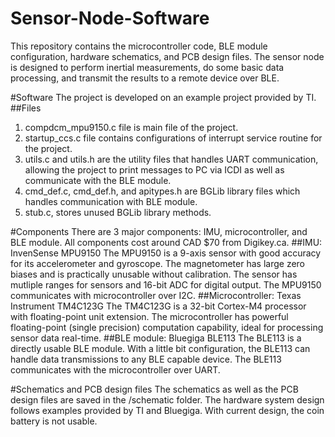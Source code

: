 Sensor-Node-Software
====================
This repository contains the microcontroller code, BLE module configuration, hardware schematics, and PCB design files.
The sensor node is designed to perform inertial measurements, do some basic data processing, and transmit the results to a remote device over BLE.


#Software
The project is developed on an example project provided by TI.
##Files
1. compdcm_mpu9150.c file is main file of the project.
2. startup_ccs.c file contains configurations of interrupt service routine for the project.
3. utils.c and utils.h are the utility files that handles UART communication, allowing the project to print messages to PC via ICDI as well as communicate with the BLE module.
4. cmd_def.c, cmd_def.h, and apitypes.h are BGLib library files which handles communication with BLE module.
5. stub.c, stores unused BGLib library methods.


#Components
There are 3 major components: IMU, microcontroller, and BLE module.
All components cost around CAD $70 from Digikey.ca.
##IMU: InvenSense MPU9150
The MPU9150 is a 9-axis sensor with good accuracy for its accelerometer and gyroscope. 
The magnetometer has large zero biases and is practically unusable without calibration. 
The sensor has mutliple ranges for sensors and 16-bit ADC for digital output. 
The MPU9150 communicates with microcontroller over I2C.
##Microcontroller: Texas Instrument TM4C123G
The TM4C123G is a 32-bit Cortex-M4 processor with floating-point unit extension.
The microcontroller has powerful floating-point (single precision) computation capability, ideal for processing sensor data real-time.
##BLE module: Bluegiga BLE113
The BLE113 is a directly usable BLE module.
With a little bit configuration, the BLE113 can handle data transmissions to any BLE capable device.
The BLE113 communicates with the microcontroller over UART.


#Schematics and PCB design files
The schematics as well as the PCB design files are saved in the /schematic folder.
The hardware system design follows examples provided by TI and Bluegiga.
With current design, the coin battery is not usable.
